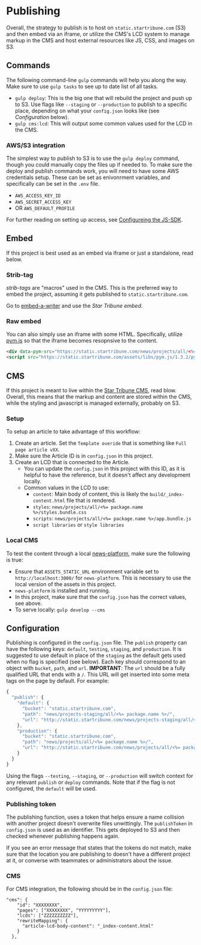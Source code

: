 # Publishing

Overall, the strategy to publish is to host on `static.startribune.com` (S3) and then embed via an iframe, or utilize the CMS's LCD system to manage markup in the CMS and host external resources like JS, CSS, and images on S3.

## Commands

The following command-line `gulp` commands will help you along the way. Make sure to use `gulp tasks` to see up to date list of all tasks.

* `gulp deploy`: This is the big one that will rebuild the project and push up to S3. Use flags like `--staging` or `--production` to publish to a specific place, depending on what your `config.json` looks like (see _Configuration_ below).
* `gulp cms:lcd`: This will output some common values used for the LCD in the CMS.

### AWS/S3 integration

The simplest way to publish to S3 is to use the `gulp deploy` command, though you could manually copy the files up if needed to. To make sure the deploy and publish commands work, you will need to have some AWS credentials setup. These can be set as enivonrment variables, and specifically can be set in the `.env` file.

* `AWS_ACCESS_KEY_ID`
* `AWS_SECRET_ACCESS_KEY`
* OR `AWS_DEFAULT_PROFILE`

For further reading on setting up access, see [Configureing the JS-SDK](http://docs.aws.amazon.com/sdk-for-javascript/v2/developer-guide/configuring-the-jssdk.html).

## Embed

If this project is best used as an embed via iframe or just a standalone, read below.

### Strib-tag

_strib-tags_ are "macros" used in the CMS. This is the preferred way to embed the project, assuming it gets published to `static.startribune.com`.

Go to [embed-a-writer](http://static.startribune.com/news/tools/embed-it/) and use the _Star Tribune embed_.

### Raw embed

You can also simply use an iframe with some HTML. Specifically, utilize [pym.js](http://blog.apps.npr.org/pym.js/) so that the iframe becomes resopnsive to the content.

```html
<div data-pym-src="https://static.startribune.com/news/projects/all/<%= package.name %>">Loading...</div>
<script src="https://static.startribune.com/assets/libs/pym.js/1.3.2/pym.v1.min.js" type="text/javascript"></script>
```

## CMS

If this project is meant to live within the [Star Tribune CMS](https://cms.clickability.com/cms), read blow. Overall, this means that the markup and content are stored within the CMS, while the styling and javascript is managed externally, probably on S3.

### Setup

To setup an article to take advantage of this workflow:

1.  Create an article. Set the `Template overide` that is something like `Full page article vXX`.
1.  Make sure the Article ID is in `config.json` in this project.
1.  Create an LCD that is connected to the Article.
    * You can update the `config.json` in this project with this ID, as it is helpful to have the reference, but it doesn't affect any development locally.
    * Common values in the LCD to use:
      * `content`: Main body of content, this is likely the `build/_index-content.html` file that is rendered.
      * `styles`: `news/projects/all/<%= package.name %>/styles.bundle.css`
      * `scripts`: `news/projects/all/<%= package.name %>/app.bundle.js`
      * `script libraries` or `style libraries`

### Local CMS

To test the content through a local [news-platform](https://github.com/MinneapolisStarTribune/news-platform/), make sure the following is true:

* Ensure that `ASSETS_STATIC_URL` environment variable set to `http://localhost:3000/` for `news-platform`. This is necessary to use the local version of the assets in this project.
* `news-platform` is installed and running.
* In this project, make sure that the `config.json` has the correct values, see above.
* To serve locally: `gulp develop --cms`

## Configuration

Publishing is configured in the `config.json` file. The `publish` property can have the following keys: `default`, `testing`, `staging`, and `production`. It is suggested to use default in place of the `staging` as the default gets used when no flag is specified (see below). Each key should correspond to an object with `bucket`, `path`, and `url`. **IMPORTANT**: The `url` should be a fully qualified URL that ends with a `/`. This URL will get inserted into some meta tags on the page by default. For example:

```js
{
  "publish": {
    "default": {
      "bucket": "static.startribune.com",
      "path": "news/projects-staging/all/<%= package.name %>/",
      "url": "http://static.startribune.com/news/projects-staging/all/<%= package.name %>/"
    },
    "production": {
      "bucket": "static.startribune.com",
      "path": "news/projects/all/<%= package.name %>/",
      "url": "http://static.startribune.com/news/projects/all/<%= package.name %>/"
    }
  }
}
```

Using the flags `--testing`, `--staging`, or `--production` will switch context for any relevant `publish` or `deploy` commands. Note that if the flag is not configured, the `default` will be used.

### Publishing token

The publishing function, uses a token that helps ensure a name collision with another project doesn't overwrite files unwittingly. The `publishToken` in `config.json` is used as an identifier. This gets deployed to S3 and then checked whenever publishing happens again.

If you see an error message that states that the tokens do not match, make sure that the location you are publishing to doesn't have a different project at it, or converse with teammates or administrators about the issue.

### CMS

For CMS integration, the following should be in the `config.json` file:

```
"cms": {
    "id": "XXXXXXXX",
    "pages": ["XXXXXXXX", "YYYYYYYYY"],
    "lcds": ["ZZZZZZZZZZ"],
    "rewriteMapping": {
      "article-lcd-body-content": "_index-content.html"
    }
  },
```
